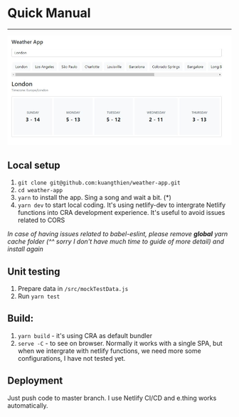 # Quick Manual

---

![Read me](/docs/Capture.JPG)

## Local setup

1.  `git clone git@github.com:kuangthien/weather-app.git`
2.  `cd weather-app`
3.  `yarn` to install the app. Sing a song and wait a bit. (\*)
4.  `yarn dev` to start local coding. It's using netlify-dev to intergrate Netlify functions into CRA development experience. It's useful to avoid issues related to CORS

_In case of having issues related to babel-eslint, please remove **global** yarn cache folder (^^ sorry I don't have much time to guide of more detail) and install again_

## Unit testing

1. Prepare data in `/src/mockTestData.js`
2. Run `yarn test`

## Build:

1. `yarn build` - it's using CRA as default bundler
2. `serve -C` - to see on browser. Normally it works with a single SPA, but when we intergrate with netlify functions, we need more some configurations, I have not tested yet.

## Deployment

Just push code to master branch. I use Netlify CI/CD and e.thing works automatically.
